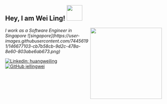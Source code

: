<h2> Hey, I am Wei Ling! <img src="https://media.giphy.com/media/mGcNjsfWAjY5AEZNw6/giphy.gif" width="50"></h2>
<img align='right' src="https://media.giphy.com/media/ieyl9zmCjO4b4t6qoY/giphy.gif" width="230">
<p><em>I work as a Software Engineer in Singapore 
![singapore](https://user-images.githubusercontent.com/74456191/146677103-cb7b58cb-9d2c-478a-8e60-803abe6ab673.png)

</em></p>

[![Linkedin: huangweiling](https://img.shields.io/badge/-huangweiling-blue?style=flat-square&logo=Linkedin&logoColor=white&link=https://sg.linkedin.com/in/huang-wei-ling-9365a5112)](https://sg.linkedin.com/in/huang-wei-ling-9365a5112/)
[![GitHub jellingwei](https://img.shields.io/github/followers/jellingwei?label=follow&style=social)](https://github.com/jellingwei)

<!--
**jellingwei/jellingwei** is a ✨ _special_ ✨ repository because its `README.md` (this file) appears on your GitHub profile.

Here are some ideas to get you started:

- 🔭 I’m currently working on ...
- 🌱 I’m currently learning ...
- 👯 I’m looking to collaborate on ...
- 🤔 I’m looking for help with ...
- 💬 Ask me about ...
- 📫 How to reach me: ...
- 😄 Pronouns: ...
- ⚡ Fun fact: ...
-->

